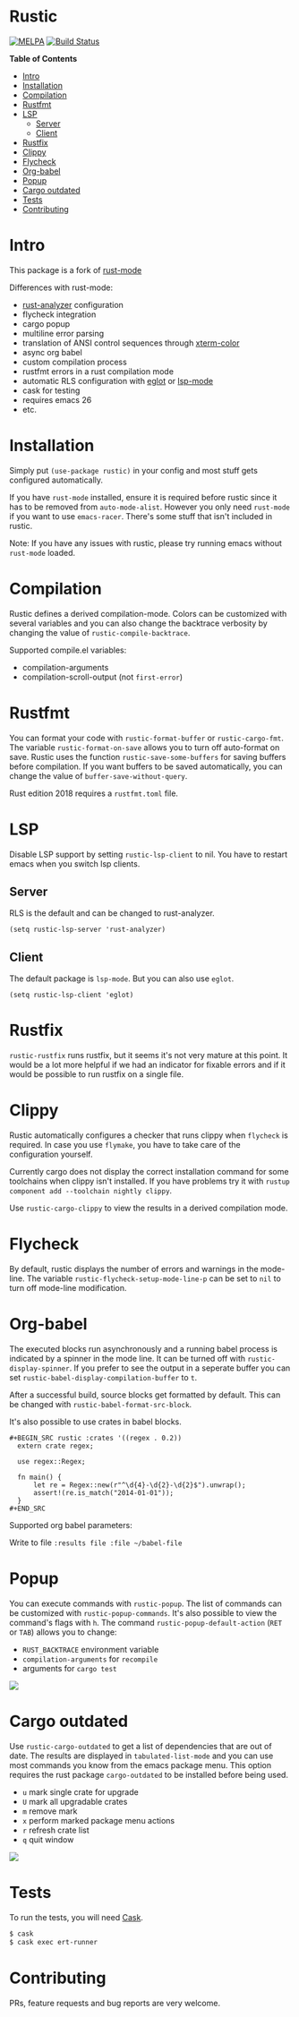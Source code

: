 # Rustic

[![MELPA](https://melpa.org/packages/rustic-badge.svg)](https://melpa.org/#/rustic)
[![Build Status](https://travis-ci.com/brotzeit/rustic.svg?branch=master)](https://travis-ci.com/brotzeit/rustic)

<!-- markdown-toc start - Don't edit this section. Run M-x markdown-toc-refresh-toc -->
**Table of Contents**

- [Intro](#intro)
- [Installation](#installation)
- [Compilation](#compilation)
- [Rustfmt](#rustfmt)
- [LSP](#lsp)
    - [Server](#server)
    - [Client](#client)
- [Rustfix](#rustfix)
- [Clippy](#clippy)
- [Flycheck](#flycheck)
- [Org-babel](#org-babel)
- [Popup](#popup)
- [Cargo outdated](#cargo-outdated)
- [Tests](#tests)
- [Contributing](#contributing)

<!-- markdown-toc end -->

# Intro

This package is a fork of [rust-mode](https://github.com/rust-lang/rust-mode)

Differences with rust-mode:

- [rust-analyzer](https://github.com/rust-analyzer/rust-analyzer) configuration
- flycheck integration
- cargo popup
- multiline error parsing
- translation of ANSI control sequences through [xterm-color](https://github.com/atomontage/xterm-color)
- async org babel
- custom compilation process
- rustfmt errors in a rust compilation mode
- automatic RLS configuration with [eglot](https://github.com/joaotavora/eglot) or [lsp-mode](https://github.com/emacs-lsp/lsp-mode)
- cask for testing
- requires emacs 26
- etc.

# Installation

Simply put `(use-package rustic)` in your config and most stuff gets configured automatically. 

If you have `rust-mode` installed, ensure it is required before rustic since it has to be removed
from `auto-mode-alist`. However you only need `rust-mode` if you want to use `emacs-racer`. There's some stuff that isn't included in rustic.

Note: If you have any issues with rustic, please try running emacs without `rust-mode` loaded.

# Compilation

Rustic defines a derived compilation-mode. Colors can be customized with several variables and you can also change the backtrace verbosity by changing the value of `rustic-compile-backtrace`.

Supported compile.el variables:
- compilation-arguments
- compilation-scroll-output (not `first-error`)

# Rustfmt

You can format your code with `rustic-format-buffer` or `rustic-cargo-fmt`.
The variable `rustic-format-on-save` allows you to turn off auto-format on save.
Rustic uses the function `rustic-save-some-buffers` for saving buffers before compilation. 
If you want buffers to be saved automatically, you can change the value of `buffer-save-without-query`.

Rust edition 2018 requires a `rustfmt.toml` file.

# LSP

Disable LSP support by setting `rustic-lsp-client` to nil. You have to restart emacs when you switch lsp clients.

## Server

RLS is the default and can be changed to rust-analyzer.

``` emacs-lisp
(setq rustic-lsp-server 'rust-analyzer)
```

## Client

The default package is `lsp-mode`. But you can also use `eglot`.

``` emacs-lisp
(setq rustic-lsp-client 'eglot)
```

# Rustfix

`rustic-rustfix` runs rustfix, but it seems it's not very mature at this point.
It would be a lot more helpful if we had an indicator for fixable errors and if it would be
possible to run rustfix on a single file.

# Clippy

Rustic automatically configures a checker that runs clippy when `flycheck` is required.
In case you use `flymake`, you have to take care of the configuration yourself.

Currently cargo does not display the correct installation command for some toolchains when
clippy isn't installed. 
If you have problems try it with `rustup component add --toolchain nightly clippy`.

Use `rustic-cargo-clippy` to view the results in a derived compilation mode.

# Flycheck

By default, rustic displays the number of errors and warnings in the mode-line. The variable
`rustic-flycheck-setup-mode-line-p` can be set to `nil` to turn off mode-line modification.

# Org-babel

The executed blocks run asynchronously and a running babel process is indicated by a spinner in the 
mode line. It can be turned off with `rustic-display-spinner`. If you prefer to see the output in a seperate buffer you can set `rustic-babel-display-compilation-buffer` to `t`.

After a successful build, source blocks get formatted by default. This can be changed with 
`rustic-babel-format-src-block`.

It's also possible to use crates in babel blocks.

```
#+BEGIN_SRC rustic :crates '((regex . 0.2))
  extern crate regex;

  use regex::Regex;

  fn main() {
      let re = Regex::new(r"^\d{4}-\d{2}-\d{2}$").unwrap();
      assert!(re.is_match("2014-01-01"));
  }
#+END_SRC
```

Supported org babel parameters:

Write to file `:results file :file ~/babel-file`

# Popup

You can execute commands with `rustic-popup`. The list of commands can be customized
with `rustic-popup-commands`. It's also possible to view the command's flags with `h`.
The command `rustic-popup-default-action` (`RET` or `TAB`) allows you to change:

- `RUST_BACKTRACE` environment variable
- `compilation-arguments` for `recompile`
- arguments for `cargo test`

![](https://raw.githubusercontent.com/brotzeit/rustic/master/img/popup.png)

# Cargo outdated

Use `rustic-cargo-outdated` to get a list of dependencies that are out of date. The results 
are displayed in `tabulated-list-mode` and you can use most commands you know from the emacs
package menu. This option requires the rust package `cargo-outdated` to be
installed before being used.

- `u` mark single crate for upgrade
- `U` mark all upgradable crates
- `m` remove mark
- `x` perform marked package menu actions
- `r` refresh crate list
- `q` quit window

![](https://raw.githubusercontent.com/brotzeit/rustic/master/img/outdated.png)

# Tests

To run the tests, you will need [Cask](https://github.com/cask/cask).

``` bash
$ cask
$ cask exec ert-runner
```

# Contributing

PRs, feature requests and bug reports are very welcome.
